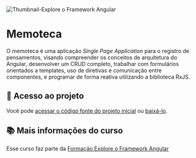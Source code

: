 ![Thumbnail-Explore o Framework Angular](https://github.com/user-attachments/assets/7dbcec04-f404-4bca-bc21-510e85cfe83c)

# Memoteca
O memoteca é uma aplicação <i>Single Page Application</i> para o registro de pensamentos, visando compreender os conceitos de arquitetura do Angular, desenvolver um CRUD completo, trabalhar com formulários orientados a templates, uso de diretivas e comunicação entre componentes, e programar de forma reativa utilizando a biblioteca RxJS.

## 📁 Acesso ao projeto

Você pode [acessar o código fonte do projeto inicial](https://github.com/alura-cursos/android-com-kotlin-personalizando-ui/tree/projeto-inicial) ou [baixá-lo](https://github.com/alura-cursos/android-com-kotlin-personalizando-ui/archive/refs/heads/projeto-inicial.zip).

## 📚 Mais informações do curso

Esse curso faz parte da [Formação Explore o Framework Angular](https://cursos.alura.com.br/formacao-angular-14)
